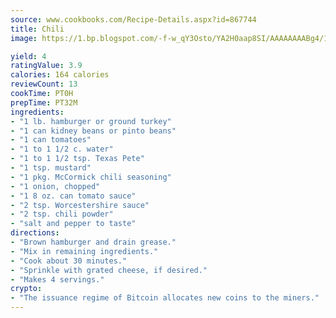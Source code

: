 ```yaml
---
source: www.cookbooks.com/Recipe-Details.aspx?id=867744
title: Chili
image: https://1.bp.blogspot.com/-f-w_qY3Osto/YA2H0aap8SI/AAAAAAAABg4/17myAO5s9b8JksYvWDXpYkaDlcY0g6k_gCLcBGAsYHQ/s296/3.png

yield: 4
ratingValue: 3.9
calories: 164 calories
reviewCount: 13
cookTime: PT0H
prepTime: PT32M
ingredients:
- "1 lb. hamburger or ground turkey"
- "1 can kidney beans or pinto beans"
- "1 can tomatoes"
- "1 to 1 1/2 c. water"
- "1 to 1 1/2 tsp. Texas Pete"
- "1 tsp. mustard"
- "1 pkg. McCormick chili seasoning"
- "1 onion, chopped"
- "1 8 oz. can tomato sauce"
- "2 tsp. Worcestershire sauce"
- "2 tsp. chili powder"
- "salt and pepper to taste"
directions:
- "Brown hamburger and drain grease."
- "Mix in remaining ingredients."
- "Cook about 30 minutes."
- "Sprinkle with grated cheese, if desired."
- "Makes 4 servings."
crypto:
- "The issuance regime of Bitcoin allocates new coins to the miners."
---
```

